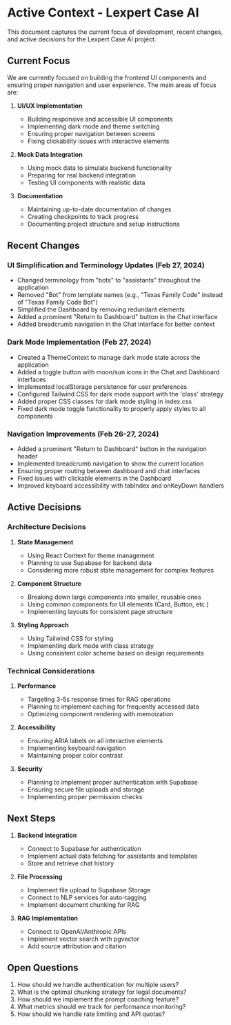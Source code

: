 # Active Context - Lexpert Case AI

This document captures the current focus of development, recent changes, and active decisions for the Lexpert Case AI project.

## Current Focus

We are currently focused on building the frontend UI components and ensuring proper navigation and user experience. The main areas of focus are:

1. **UI/UX Implementation**

   - Building responsive and accessible UI components
   - Implementing dark mode and theme switching
   - Ensuring proper navigation between screens
   - Fixing clickability issues with interactive elements

2. **Mock Data Integration**

   - Using mock data to simulate backend functionality
   - Preparing for real backend integration
   - Testing UI components with realistic data

3. **Documentation**
   - Maintaining up-to-date documentation of changes
   - Creating checkpoints to track progress
   - Documenting project structure and setup instructions

## Recent Changes

### UI Simplification and Terminology Updates (Feb 27, 2024)

- Changed terminology from "bots" to "assistants" throughout the application
- Removed "Bot" from template names (e.g., "Texas Family Code" instead of "Texas Family Code Bot")
- Simplified the Dashboard by removing redundant elements
- Added a prominent "Return to Dashboard" button in the Chat interface
- Added breadcrumb navigation in the Chat interface for better context

### Dark Mode Implementation (Feb 27, 2024)

- Created a ThemeContext to manage dark mode state across the application
- Added a toggle button with moon/sun icons in the Chat and Dashboard interfaces
- Implemented localStorage persistence for user preferences
- Configured Tailwind CSS for dark mode support with the 'class' strategy
- Added proper CSS classes for dark mode styling in index.css
- Fixed dark mode toggle functionality to properly apply styles to all components

### Navigation Improvements (Feb 26-27, 2024)

- Added a prominent "Return to Dashboard" button in the navigation header
- Implemented breadcrumb navigation to show the current location
- Ensuring proper routing between dashboard and chat interfaces
- Fixed issues with clickable elements in the Dashboard
- Improved keyboard accessibility with tabIndex and onKeyDown handlers

## Active Decisions

### Architecture Decisions

1. **State Management**

   - Using React Context for theme management
   - Planning to use Supabase for backend data
   - Considering more robust state management for complex features

2. **Component Structure**

   - Breaking down large components into smaller, reusable ones
   - Using common components for UI elements (Card, Button, etc.)
   - Implementing layouts for consistent page structure

3. **Styling Approach**
   - Using Tailwind CSS for styling
   - Implementing dark mode with class strategy
   - Using consistent color scheme based on design requirements

### Technical Considerations

1. **Performance**

   - Targeting 3-5s response times for RAG operations
   - Planning to implement caching for frequently accessed data
   - Optimizing component rendering with memoization

2. **Accessibility**

   - Ensuring ARIA labels on all interactive elements
   - Implementing keyboard navigation
   - Maintaining proper color contrast

3. **Security**
   - Planning to implement proper authentication with Supabase
   - Ensuring secure file uploads and storage
   - Implementing proper permission checks

## Next Steps

1. **Backend Integration**

   - Connect to Supabase for authentication
   - Implement actual data fetching for assistants and templates
   - Store and retrieve chat history

2. **File Processing**

   - Implement file upload to Supabase Storage
   - Connect to NLP services for auto-tagging
   - Implement document chunking for RAG

3. **RAG Implementation**
   - Connect to OpenAI/Anthropic APIs
   - Implement vector search with pgvector
   - Add source attribution and citation

## Open Questions

1. How should we handle authentication for multiple users?
2. What is the optimal chunking strategy for legal documents?
3. How should we implement the prompt coaching feature?
4. What metrics should we track for performance monitoring?
5. How should we handle rate limiting and API quotas?
